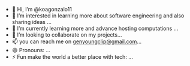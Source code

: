 - 👋 Hi, I’m @koagonzalo11
- 👀 I’m interested in learning more about software engineering and also sharing ideas ...
- 🌱 I’m currently learning more and advance hosting computations ...
- 💞️ I’m looking to collaborate on my projects...
- 📫 you can reach me on genyoungclip@gmail.com...
- 😄 Pronouns: ...
- ⚡ Fun make the world a better place with tech: ...

<!---# 🚀 Asset3 Repository  

## 🌐 Project Overview  
This repository is designed to interact with **Ethereum & Binance Smart Chain (BSC)** networks, utilizing Web3, GitHub CLI, Node.js, and Google Cloud CLI. It is linked to the **Unstoppable Domain**: `elparadisogonzalo.com`.  

## 📌 Wallet & Contract Information  
- **Ethereum Wallet Address**: [`0x802ba6a112f4a7bbbc2d63c8ef4bc14dfcbe6245`](https://etherscan.io/address/0x802ba6a112f4a7bbbc2d63c8ef4bc14dfcbe6245)  
- **Binance Smart Chain (BSC) Contract Address**: [`0xB8c77482e45F1F44dE1745F52C74426C631bDD52`](https://bscscan.com/address/0xB8c77482e45F1F44dE1745F52C74426C631bDD52)  
- **Unstoppable Domain**: `elparadisogonzalo.com`  
- **Token ID**: `107683363991053490216546573917850500707450188666044900143399111250914661716584`
- codeql run --query <path_to_query> --database <path_to_database>

## ⚡ Setup & Installation  

### 1️⃣ Clone the Repository  
```bash
git clone https://github.com/koagonzalo11/asset3.git
cd asset3
Certainly! Here’s a single block of code from “Install Dependencies” to “Contributions” for easy copying:

### 2️⃣ Install Dependencies  
Make sure you have **Node.js** and **npm** installed. Then, run:  
```bash
npm install

3️⃣ Authenticate with GitHub CLI

gh auth login

4️⃣ Authenticate with Google Cloud CLI

gcloud auth login
gcloud config set project YOUR_PROJECT_ID

5️⃣ Connect via SSH
ssh -i /path/to/private_key username@server_ip

🔗 API & Web3 Configuration

Etherscan API
	•	API Key: JYWHK5P5E49B5EFQ2H47KSB5BCAYZ1EDBH
	•	To interact with Etherscan API, use:

curl "https://api.etherscan.io/api?module=account&action=balance&address=0x802ba6a112f4a7bbbc2d63c8ef4bc14dfcbe6245&"



🛠️ Running the Project

To start the project:

npm start

📜 License

This project is licensed under the MIT License.

💡 Contributions

Feel free to submit issues and pull requests to improve the project! 🚀

⸻

Made with ❤️ by koagonzalo11

koagonzalo11/koagonzalo11 is a ✨ special ✨ repository because its `README.md` (this file) appears on your GitHub profile.
